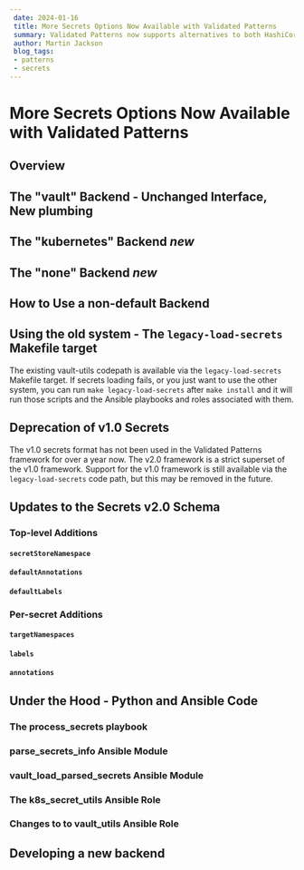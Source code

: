 ```yaml
---
 date: 2024-01-16
 title: More Secrets Options Now Available with Validated Patterns
 summary: Validated Patterns now supports alternatives to both HashiCorp Vault and the External Secrets Operator
 author: Martin Jackson
 blog_tags:
 - patterns
 - secrets
---
```


# More Secrets Options Now Available with Validated Patterns

## Overview

## The "vault" Backend - Unchanged Interface, New plumbing

## The "kubernetes" Backend *new*

## The "none" Backend *new*

## How to Use a non-default Backend

## Using the old system - The `legacy-load-secrets` Makefile target

The existing vault-utils codepath is available via the `legacy-load-secrets`
Makefile target. If secrets loading fails, or you just want to use the other
system, you can run `make legacy-load-secrets` after `make install` and it will
run those scripts and the Ansible playbooks and roles associated with them.

## Deprecation of v1.0 Secrets

The v1.0 secrets format has not been used in the Validated Patterns framework
for over a year now. The v2.0 framework is a strict superset of the v1.0
framework. Support for the v1.0 framework is still available via the
`legacy-load-secrets` code path, but this may be removed in the future.

## Updates to the Secrets v2.0 Schema

### Top-level Additions

#### `secretStoreNamespace`

#### `defaultAnnotations`

#### `defaultLabels`

### Per-secret Additions

#### `targetNamespaces`
#### `labels`
#### `annotations`

## Under the Hood - Python and Ansible Code

### The process_secrets playbook
### parse_secrets_info Ansible Module
### vault_load_parsed_secrets Ansible Module
### The k8s_secret_utils Ansible Role
### Changes to to vault_utils Ansible Role

## Developing a new backend
